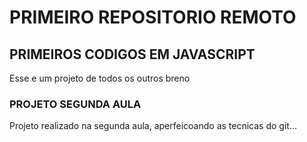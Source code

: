 # PRIMEIRO REPOSITORIO REMOTO

## PRIMEIROS CODIGOS EM JAVASCRIPT
Esse e um projeto de todos os outros breno

### PROJETO SEGUNDA AULA
Projeto realizado na segunda aula, aperfeicoando as tecnicas do git...
